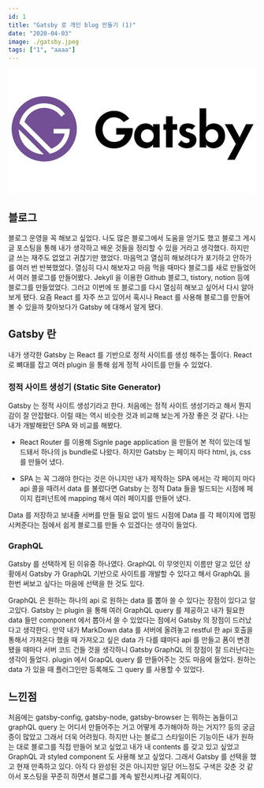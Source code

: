 ```yaml
---
id: 1
title: "Gatsby 로 개인 blog 만들기 (1)"
date: "2020-04-03"
image: ./gatsby.jpeg
tags: ["1", "aaaa"]
---
```


![gatsby](./gatsby.jpeg)

## 블로그

블로그 운영을 꼭 해보고 싶었다. 나도 많은 블로그에서 도움을 얻기도 했고 블로그 게시글 포스팅을 통해 내가 생각하고 배운 것들을 정리할 수 있을 거라고 생각했다. 하지만 글 쓰는 재주도 없었고 귀찮기만 했었다. 마음먹고 열심히 해보려다가 포기하고 안하가를 여러 번 반복했었다. 열심히 다시 해보자고 마음 먹을 때마다 블로그를 새로 만들었어서 여러 블로그를 만들어봤다. Jekyll 을 이용한 Github 블로그, tistory, notion 등에 블로그를 만들었었다. 그러고 이번에 또 블로그를 다시 열심히 해보고 싶어서 다시 알아보게 됐다. 요즘 React 를 자주 쓰고 있어서 혹시나 React 를 사용해 블로그를 만들어 볼 수 있을까 찾아보다가 Gatsby 에 대해서 알게 됐다.

## Gatsby 란

내가 생각한 Gatsby 는 React 를 기반으로 정적 사이트를 생성 해주는 툴이다. React 로 뼈대를 잡고 여러 plugin 을 통해 쉽게 정적 사이트를 만들 수 있었다.


### 정적 사이트 생성기 (Static Site Generator)

Gatsby 는 정적 사이트 생성기라고 한다. 처음에는 정적 사이트 생성기라고 해서 뭔지 감이 잘 안잡혔다. 이럴 때는 역시 비슷한 것과 비교해 보는게 가장 좋은 것 같다. 나는 내가 개발해왔던 SPA 와 비교를 해봤다.

- React Router 를 이용해 Signle page application 을 만들어 본 적이 있는데 빌드돼서 하나의 js bundle로 나왔다. 하지만 Gatsby 는 페이지 마다 html, js, css 를 만들어 냈다.

- SPA 는 꼭 그래야 한다는 것은 아니지만 내가 제작하는 SPA 에서는 각 페이지 마다 api 콜을 때려서 data 를 불렀다면 Gatsby 는 정적 Data 들을 빌드되는 시점에 페이지 컴퍼넌트에 mapping 해서 여러 페이지를 만들어 냈다.

Data 를 저장하고 보내줄 서버를 만들 필요 없이 빌드 시점에 Data 를 각 페이지에 맵핑 시켜준다는 점에서 쉽게 블로그를 만들 수 있겠다는 생각이 들었다.

### GraphQL

Gatsby 를 선택하게 된 이유중 하나였다. GraphQL 이 무엇인지 이름만 알고 있던 상황에서 Gatsby 가 GraphQL 기반으로 사이트를 개발할 수 있다고 해서 GraphQL 을 한번 써보고 싶다는 마음에 선택을 한 것도 있다.

GraphQL 은 원하는 하나의 api 로 원하는 data 를 뽑아 쓸 수 있다는 장점이 있다고 알고있다. Gatsby 는 plugin 을 통해 여러 GraphQL query 를 제공하고 내가 필요한 data 들만 component 에서 뽑아서 쓸 수 있었다는 점에서 Gatsby 의 장점이 드러났다고 생각한다. 만약 내가 MarkDown data 를 서버에 올려놓고 restful 한 api 호출을 통해서 가져온다 했을 때 가져오고 싶은 data 가 다를 떄마다 api 를 만들고 폼이 변경 됐을 때마다 서버 코드 건들 것을 생각하니 Gatsby GraphQL 의 장점이 잘 드러난다는 생각이 들었다. plugin 에서 GrapQL query 를 만들어주는 것도 마음에 들었다. 원하는 data 가 있을 때 플러그인만 등록해도 그 query 를 사용할 수 있었다.

## 느낀점

처음에는 gatsby-config, gatsby-node, gatsby-browser 는 뭐하는 놈들이고 graphQL query 는 어디서 만들어주는 거고 어떻게 추가해야하 하는 거지?? 등의 궁금증이 많았고 그래서 더욱 어려웠다. 하지만 나는 블로그 스타일이든 기능이든 내가 원하는 대로 블로그를 직접 만들어 보고 싶었고 내가 내 contents 를 갖고 있고 싶었고 GraphQL 과 styled component 도 사용해 보고 싶었다. 그래서 Gatsby 를 선택을 했고 현재 만족하고 있다. 아직 다 완성된 것은 아니지만 일단 어느정도 구색은 갖춘 것 같아서 포스팅을 꾸준히 하면서 블로그를 계속 발전시켜나갈 계획이다.